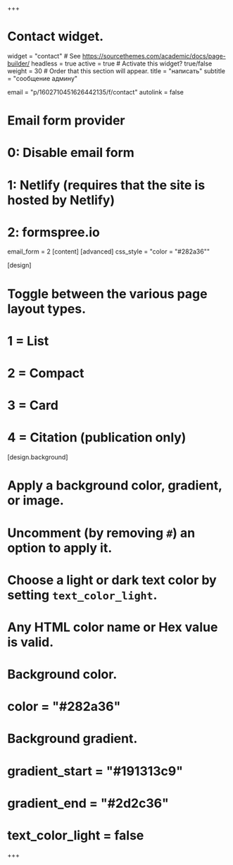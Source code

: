 +++
# Contact widget.
widget = "contact"  # See https://sourcethemes.com/academic/docs/page-builder/
headless = true
active = true  # Activate this widget? true/false
weight = 30  # Order that this section will appear.
title = "написать"
subtitle = "сообщение админу"

email = "p/1602710451626442135/f/contact"
autolink = false
# Email form provider
#   0: Disable email form
#   1: Netlify (requires that the site is hosted by Netlify)
#   2: formspree.io
email_form = 2
[content]
[advanced]
 css_style = "color = "#282a36""

     
[design]
  # Toggle between the various page layout types.
  #   1 = List
  #   2 = Compact
  #   3 = Card
  #   4 = Citation (publication only)


[design.background]
  # Apply a background color, gradient, or image.
  #   Uncomment (by removing `#`) an option to apply it.
  #   Choose a light or dark text color by setting `text_color_light`.
  #   Any HTML color name or Hex value is valid.

  # Background color.
  # color = "#282a36"
  
  # Background gradient.
  # gradient_start = "#191313c9"
  # gradient_end = "#2d2c36"
  # text_color_light = false
+++

